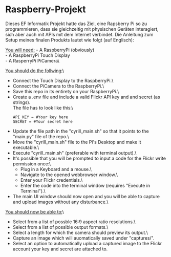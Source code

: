 # Raspberry-Projekt
Dieses EF Informatik Projekt hatte das Ziel, eine Rapsberry Pi so zu programmieren, dass sie gleichzeitig mit physischen Geräten interagiert, sich aber auch mit APIs mit dem Internet verbindet. Die Anleitung zum Setup meines finalen Produkts lautet wie folgt (auf Englisch):

<ins>You will need:</ins>
    - A RaspberryPi (obviously)\
    - A RaspberryPi Touch Display\
    - A RasperryPi PiCamera\

<ins>You should do the follwing:</ins>\
- Connect the Touch Display to the RaspberryPi.\
- Connect the PiCamera to the RaspberryPi.\
- Save this repo in its entirety on your RaspberryPi.\
- Create a .env file and include a valid Flickr API key and and secret (as strings).\
    The file has to look like this:\
    ```
    API_KEY = #Your key here
    SECRET = #Your secret here
    ```
- Update the file path in the "cyrill_main.sh" so that it points to the "main.py" file of the repo.\
- Move the "cyrill_main.sh" file to the Pi's Desktop and make it executable.\
- Execute "cyrill_main.sh" (preferable with terminal output).\
- It's possible that you will be prompted to input a code for the Flickr write permission once:\
    - Plug in a Keyboard and a mouse.\
    - Navigate to the opened webbrowser window.\
    - Enter your Flickr credentials.\
    - Enter the code into the terminal window (requires "Execute in Terminal").\
- The main UI window should now open and you will be able to capture and upload images without any disturbance.\

<ins>You should now be able to:</ins>\
- Select from a list of possble 16:9 aspect ratio resolutions.\
- Select from a list of possible output formats.\
- Select a length for which the camera should preview its output.\
- Capture an image which will auomatically saved under "captures/"\.
- Select an option to automatically upload a captured image to the Flickr account your key and secret are attached to.